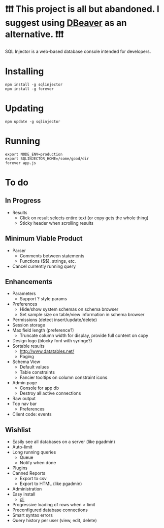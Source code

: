 # ❗️❗️❗️ This project is all but abandoned. I suggest using [DBeaver](http://dbeaver.jkiss.org/) as an alternative. ❗️❗️❗️

SQL Injector is a web-based database console intended for developers.  

Installing
==========

    npm install -g sqlinjector
    npm install -g forever
    

Updating
========

    npm update -g sqlinjector

Running
=======

    export NODE_ENV=production
    export SQLINJECTOR_HOME=/some/good/dir
    forever app.js

To do
=====
## In Progress

* Results
  * Click on result selects entire text (or copy gets the whole thing)
  * Sticky header when scrolling results

## Minimum Viable Product

* Parser
  * Comments between statements
  * Functions ($$), strings, etc.
* Cancel currently running query

## Enhancements

* Parameters
  * Support ? style params
* Preferences
  * Hide/show system schemas on schema browser
  * Set sample size on table/view information in schema browser
* Permissions (detect insert/update/delete)
* Session storage
* Max field length (preference?)
  * Truncate column width for display, provide full content on copy
* Design logo (blocky font with syringe?)
* Sortable results
  * http://www.datatables.net/
  * Paging
* Schema View
  * Default values
  * Table constraints
  * Fancier tooltips on column constraint icons
* Admin page
  * Console for app db
  * Destroy all active connections
* Raw output
* Top nav bar
  * Preferences
* Client code: events

## Wishlist  
* Easily see all databases on a server (like pgadmin)
* Auto-limit
* Long running queries
  * Queue
  * Notify when done
* Plugins
* Canned Reports
  * Export to csv
  * Export to HTML (like pgadmin)
* Administration
* Easy install
  * [cli](https://github.com/rlidwka/sinopia/blob/master/lib/cli.js)
* Progressive loading of rows when > limit
* Preconfigured database connections
* Smart syntax errors
* Query history per user (view, edit, delete)
